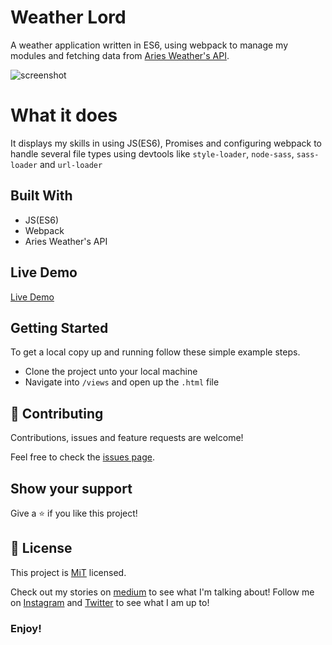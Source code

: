 # Weather Lord
A weather application written in ES6, using webpack to manage my modules and fetching data from [Aries Weather's API](https://www.aerisweather.com).

![screenshot]()

# What it does
It displays my skills in using JS(ES6), Promises and configuring webpack to handle several file types using devtools like `style-loader`, `node-sass`, `sass-loader` and `url-loader`

## Built With

- JS(ES6)
- Webpack
- Aries Weather's API

## Live Demo

[Live Demo]()

## Getting Started

To get a local copy up and running follow these simple example steps.
- Clone the project unto your local machine
- Navigate into `/views` and open up the `.html` file

## 🤝 Contributing

Contributions, issues and feature requests are welcome!

Feel free to check the [issues page](https://github.com/Oluwadamilareolusakin/javascript-to-do-list/issues).

## Show your support

Give a ⭐️ if you like this project!

## 📝 License

This project is [MiT](lic.url) licensed.


Check out my stories on [medium](https://medium.com/@oluwadamilareo_) to see what I'm talking about!
Follow me on [Instagram](https://instagram.com/oluwadamilare_olusakin) and [Twitter](https://twitter.com/oluwadamilareo_) to see what I am up to!
### Enjoy!
